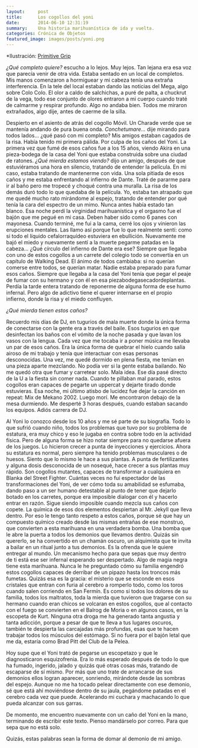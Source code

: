 ```yaml
---
layout:     post
title:      Los cogollos del yoni
date:       2014-06-10 12:31:19
summary:    Una historia marihuanística de ida y vuelta.
categories: Crónica de Objetos
featured_image: images/posts/yoni.png
---
```


*Ilustración: [Primitive Grip](https://www.primitivegrip.com/)

*¿Qué completo quiere?* escucho a lo lejos. Muy lejos. Tan lejana era esa voz que parecía venir de otra vida. Estaba sentado en un local de completos. Mis manos comenzaron a hormiguear y mi cabeza tenía una extraña interferencia. En la tele del local estaban dando las noticias del Mega, algo sobre Colo Colo. El olor a caldo de salchichas, a puré de palta, a chuckrut de la vega, todo ese conjunto de olores entraron a mi cuerpo cuando traté de calmarme y respirar profundo. Algo no andaba bien. Todos me miraron extrañados, algo dije, antes de caerme de la silla.

Despierto en el asiento de atrás del cogollo Móvil. Un Charade verde que se mantenía andando de pura buena onda. *Conchetumare…* dije mirando para todos lados… ¿qué pasó con mi completo? Mis amigos estaban cagados de la risa. Había tenido mi primera pálida. Por culpa de los caños del Yoni. La primera vez que fumé de esos caños fue a los 15 años, viendo Akira en una pieza-bodega de la casa del Yoni que estaba construida sobre una ciudad de ratones. *¿Qué mierda estamos viendo?* dijo un amigo, después de que estuviéramos una hora en silencio, tratando de entender la película. En mi caso, estaba tratando de mantenerme con vida. Una sola pitiada de esos caños y me estaba enfrentando al infierno de Dante. Traté de pararme para ir al baño pero me tropecé y choqué contra una muralla. La risa de los demás duró todo lo que quedaba de la película. Yo, estaba tan atrapado que me quedé mucho rato mirándome al espejo, tratando de entender por qué tenía la cara del espectro de un mimo. Nunca antes había estado tan blanco. Esa noche perdí la virginidad marihuanística y el orgasmo fue el bajón que me pegué en mi casa. Deben haber sido como 6 panes con mayonesa. Cuando terminé, me fui a la cama, cerré los ojos y vinieron las erupciones mentales. Las llamo así porque fue lo que realmente sentí: como si todo el líquido cefalorraquídeo estuviera en ebullición. Nuevamente me bajó el miedo y nuevamente sentí a la muerte pegarme patadas en la cabeza… ¿Qué círculo del infierno de Dante era ese? Siempre que llegaba con uno de estos cogollos a un carrete del colegio todo se convertía en un capítulo de Walking Dead. El ánimo de todos cambiaba: si no querían comerse entre todos, se querían matar. Nadie estaba preparado para fumar esos caños. Siempre que llegaba a la casa del Yoni tenía que pegar el peaje de fumar con su hermano y con él en esa piezabodegasecadordeplantas. Perdía la tarde entera tratando de reponerme de alguna forma de ese humo infernal. Pero algo de adictivo tiene el querer internarse en el propio infierno, donde la risa y el miedo confluyen.

*¿Qué mierda tienen estos caños?*

Recuerdo mis días de DJ, en tugurios de mala muerte donde la única forma de conectarse con la gente era a través del baile. Esos tugurios en que desinfectan los baños con el vómito de la noche pasada y que lavan los vasos con la lengua. Cada vez que me tocaba ir a poner música me llevaba un par de esos caños. Era la única forma de quebrar el hielo cuando salía airoso de mi trabajo y tenía que interactuar con esas personas desconocidas. Una vez, me quedé dormido en plena fiesta, me tenían en una pieza aparte mezclando. No podía ver si la gente estaba bailando. No me quedó otra que fumar y carretear solo. Mala idea. Ese día pasé directo de la U a la fiesta sin comer nada. Cuando te pillaban mal parado, estos cogollos eran capaces de pegarte un uppercat y dejarte tirado donde estuvieras. Esa noche, mi último atisbo de lucidez fue dejar la canción en repeat: Mix de Mekano 2002. Luego morí. Me encontraron debajo de la mesa durmiendo. Me desperté 3 horas después, cuando estaban sacando los equipos. Adiós carrera de DJ.

Al Yoni lo conozco desde los 10 años y me sé parte de su biografía. Todo lo que sufrió cuando niño, todos los problemas que tuvo por su problema de estatura, era muy chico y eso le jugaba en contra sobre todo en la actividad física. Pero de alguna forma se hizo notar siempre para no quedarse afuera de los juegos. Lo hicieron crecer a punta de inyecciones y ejercicios. Ahora su estatura es normal, pero siempre ha tenido problemas musculares o de huesos. Siento que lo mismo le hace a sus plantas. A punta de fertilizantes y alguna dosis desconocida de un nosequé, hace crecer a sus plantas muy rápido. Son cogollos mutantes, capaces de transformar a cualquiera en Blanka del Street Fighter. Cuántas veces no fui espectador de las transformaciones del Yoni, de ver cómo toda su amabilidad se esfumaba, dando paso a un ser humano detestable al punto de tener que dejarlo botado en los carretes, porque era imposible dialogar con él y hacerlo entrar en razón. Sigue siendo imposible cuando mezcla sus caños con copete. La química de esos dos elementos despiertan al Mr. Jekyll que lleva dentro. Por eso le tengo tanto respeto a estos caños, porque sé que hay un compuesto químico creado desde las mismas entrañas de ese monstruo, que convierten a esta marihuana en una verdadera bomba. Una bomba que le abre la puerta a todos los demonios que llevamos dentro. Quizás sin quererlo, se ha convertido en un chamán oscuro, un alquimista que te invita a bailar en un ritual junto a tus demonios. Es la ofrenda que le quiere entregar al mundo. Un mecanismo hecho para que sepas que muy dentro de ti está ese ser infernal esperando ser despertado. Algo de magia negra tiene esta marihuana. Nunca le he preguntado cómo su familia engendró estos cogollos capaces de derribar de un pipazo hasta los troncos más fumetas. Quizás esa es la gracia: el misterio que se esconde en esos cristales que entran con furia al cerebro a romperlo todo, como los toros cuando salen corriendo en San Fermín. Es como si todos los dolores de su familia, todos los maltratos, toda la mierda que tuvieron que tragarse con su hermano cuando eran chicos se volcaran en estos cogollos, que al contacto con el fuego se convierten en el Balrog de Moria o en algunos casos, en la escopeta de Kurt. Ninguna otra droga me ha generado tanta angustia y tanta adicción, porque a pesar de que te lleva a tus lugares oscuros, también te despierta las carcajadas más profundas, esas que te hacen trabajar todos los músculos del estómago. Si no fuera por el bajón letal que me da, estaría como Brad Pitt del Club de la Pelea.

Hoy supe que el Yoni trató de pegarse un escopetazo y que le diagnosticaron esquizofrenia. Era lo más esperado después de todo lo que ha fumado, ingerido, jalado y quizás qué otras cosas más, tratando de escaparse de sí mismo. Por más que uno trate de arrancarse de sus demonios ellos logran aparecer, sonriendo, mirándote desde las sombras del espejo. Aunque no me ha tocado pelear directamente con ese demonio, sé que está ahí moviéndose dentro de su jaula, pegándome patadas en el cerebro cada vez que puede. Acelerando mi cuchara y machacando lo que pueda alcanzar con sus garras.

De momento, me encuentro nuevamente con un caño del Yoni en la mano, terminando de escribir este texto. Pienso mandárselo por correo. Para que sepa que no está solo.

Quizás, estas palabras sean la forma de domar al demonio de mi amigo.
